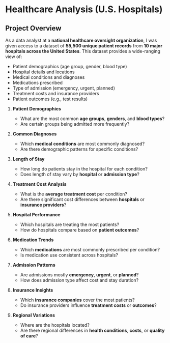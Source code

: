 # Healthcare Analysis (U.S. Hospitals) 
## Project Overview
As a data analyst at a **national healthcare oversight organization**, I was given access to a dataset of **55,500 unique patient records** from **10 major hospitals across the United States**. This dataset provides a wide-ranging view of:
- Patient demographics (age group, gender, blood type)
- Hospital details and locations
- Medical conditions and diagnoses
- Medications prescribed
- Type of admission (emergency, urgent, planned)
- Treatment costs and insurance providers
- Patient outcomes (e.g., test results)

1. **Patient Demographics**
   - What are the most common **age groups**, **genders**, and **blood types**?
   - Are certain groups being admitted more frequently?

2. **Common Diagnoses**
   - Which **medical conditions** are most commonly diagnosed?
   - Are there demographic patterns for specific conditions?

3. **Length of Stay**
   - How long do patients stay in the hospital for each condition?
   - Does length of stay vary by **hospital** or **admission type**?

4. **Treatment Cost Analysis**
   - What is the **average treatment cost** per condition?
   - Are there significant cost differences between **hospitals** or **insurance providers**?
5. **Hospital Performance**
   - Which hospitals are treating the most patients?
   - How do hospitals compare based on **patient outcomes**?
6. **Medication Trends**
   - Which **medications** are most commonly prescribed per condition?
   - Is medication use consistent across hospitals?
7. **Admission Patterns**
   - Are admissions mostly **emergency**, **urgent**, or **planned**?
   - How does admission type affect cost and stay duration?

8. **Insurance Insights**
   - Which **insurance companies** cover the most patients?
   - Do insurance providers influence **treatment costs** or **outcomes**?

9. **Regional Variations**
   - Where are the hospitals located?
   - Are there regional differences in **health conditions**, **costs**, or **quality of care**?
